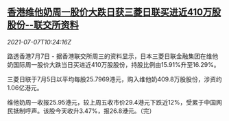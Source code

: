 <!--1625653862000-->
[香港维他奶周一股价大跌日获三菱日联买进近410万股股份--联交所资料](https://cn.reuters.com/article/mitsub-ufj-vitasoy-0707-wedn-idCNKCS2ED0ZI)
------

<div><i>2021-07-07T10:24:16Z</i></div><p>路透香港7月7日 - 据香港联交所周三的资料显示，日本三菱日联金融集团在维他奶国际周一股价大跌当日买进近410万股股份，持股比例由15.91%升至16.29%。</p><p>三菱日联于7月5日以平均每股25.7969港元，购入维他奶409.8万股股份，涉资约1.06亿港元。</p><p>维他奶周一收报25.95港元，较上周五收市价29.4港元下跌近12%，受累于中国网民抵制呼声。该股今天收升3.47%，报26.8港元。（完）</p>
